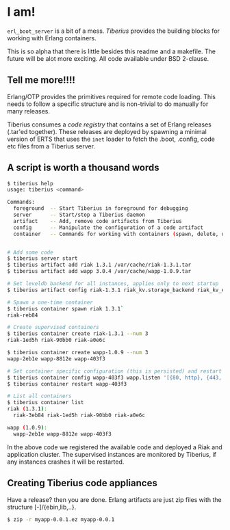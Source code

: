 # I am!

`erl_boot_server` is a bit of a mess. _Tiberius_ provides the building
blocks for working with Erlang containers.

This is so alpha that there is little besides this readme and a makefile.
The future will be alot more exciting. All code available under BSD 2-clause.

## Tell me more!!!!

Erlang/OTP provides the primitives required for remote code loading.
This needs to follow a specific structure and is non-trivial to do
manually for many releases.

Tiberius consumes a _code registry_ that contains a set of Erlang
releases (.tar'ed together). These releases are deployed by spawning a
minimal version of ERTS that uses the `inet` loader to fetch the .boot,
.config, code etc files from a Tiberius server.

## A script is worth a thousand words

```bash
$ tiberius help
usage: tiberius <command>

Commands:
  foreground  -- Start Tiberius in foreground for debugging
  server      -- Start/stop a Tiberius daemon
  artifact    -- Add, remove code artifacts from Tiberius
  config      -- Manipulate the configuration of a code artifact
  container   -- Commands for working with containers (spawn, delete, upgrade, etc)


# Add some code
$ tiberius server start
$ tiberius artifact add riak 1.3.1 /var/cache/riak-1.3.1.tar
$ tiberius artifact add wapp 3.0.4 /var/cache/wapp-1.0.9.tar

# Set leveldb backend for all instances, applies only to next startup
$ tiberius artifact config riak-1.3.1 riak_kv.storage_backend riak_kv_eleveldb_backend

# Spawn a one-time container
$ tiberius container spawn riak 1.3.1`
riak-reb84

# Create supervised containers
$ tiberius container create riak-1.3.1 --num 3
riak-1ed5h riak-90bb0 riak-a0e6c

$ tiberius container create wapp-1.0.9 --num 3
wapp-2eb1e wapp-8812e wapp-403f3

# Set container specific configuration (this is persisted) and restart
$ tiberius container config wapp-403f3 wapp.listen '[{80, http}, {443, https}]'
$ tiberius container restart wapp-403f3

# List all containers
$ tiberius container list
riak (1.3.1):
  riak-3eb84 riak-1ed5h riak-90bb0 riak-a0e6c

wapp (1.0.9):
  wapp-2eb1e wapp-8812e wapp-403f3
```

In the above code we registered the available code and deployed a Riak
and application cluster.  The supervised instances are monitored by Tiberius,
if any instances crashes it will be restarted.


## Creating Tiberius code appliances
Have a release? then you are done. Erlang artifacts are just zip files
with the structure <appname->[-<appvsn>]/{ebin,lib,..}.


```bash
$ zip -r myapp-0.0.1.ez myapp-0.0.1
```

